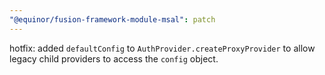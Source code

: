 ```yaml
---
"@equinor/fusion-framework-module-msal": patch
---
```


hotfix: added `defaultConfig` to `AuthProvider.createProxyProvider` to allow legacy child providers to access the `config` object.
